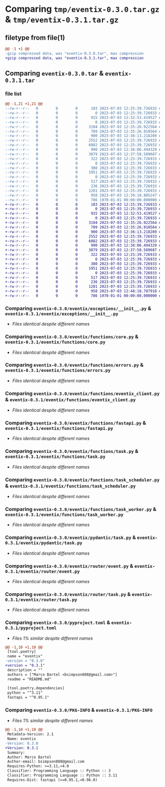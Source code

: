# Comparing `tmp/eventix-0.3.0.tar.gz` & `tmp/eventix-0.3.1.tar.gz`

## filetype from file(1)

```diff
@@ -1 +1 @@
-gzip compressed data, was "eventix-0.3.0.tar", max compression
+gzip compressed data, was "eventix-0.3.1.tar", max compression
```

## Comparing `eventix-0.3.0.tar` & `eventix-0.3.1.tar`

### file list

```diff
@@ -1,21 +1,21 @@
--rw-r--r--   0        0        0      103 2023-07-03 12:25:39.726933 eventix-0.3.0/README.md
--rw-r--r--   0        0        0        0 2023-07-03 12:25:39.726933 eventix-0.3.0/eventix/__init__.py
--rw-r--r--   0        0        0      915 2023-07-03 12:32:53.419527 eventix-0.3.0/eventix/exceptions/__init__.py
--rw-r--r--   0        0        0        0 2023-07-03 12:25:39.726933 eventix-0.3.0/eventix/functions/__init__.py
--rw-r--r--   0        0        0     3104 2023-07-03 12:35:26.922564 eventix-0.3.0/eventix/functions/core.py
--rw-r--r--   0        0        0      709 2023-07-03 12:35:26.910564 eventix-0.3.0/eventix/functions/errors.py
--rw-r--r--   0        0        0      900 2023-07-03 12:36:13.218289 eventix-0.3.0/eventix/functions/eventix_client.py
--rw-r--r--   0        0        0     2552 2023-07-03 12:25:39.726933 eventix-0.3.0/eventix/functions/fastapi.py
--rw-r--r--   0        0        0     6082 2023-07-03 12:25:39.726933 eventix-0.3.0/eventix/functions/task.py
--rw-r--r--   0        0        0      990 2023-07-03 12:36:06.494329 eventix-0.3.0/eventix/functions/task_scheduler.py
--rw-r--r--   0        0        0     3879 2023-07-03 12:37:58.589687 eventix-0.3.0/eventix/functions/task_worker.py
--rw-r--r--   0        0        0      322 2023-07-03 12:25:39.726933 eventix-0.3.0/eventix/functions/tools.py
--rw-r--r--   0        0        0        0 2023-07-03 12:25:39.726933 eventix-0.3.0/eventix/pydantic/__init__.py
--rw-r--r--   0        0        0      380 2023-07-03 12:25:39.726933 eventix-0.3.0/eventix/pydantic/event.py
--rw-r--r--   0        0        0     1951 2023-07-03 12:25:39.726933 eventix-0.3.0/eventix/pydantic/task.py
--rw-r--r--   0        0        0        0 2023-07-03 12:25:39.726933 eventix-0.3.0/eventix/router/__init__.py
--rw-r--r--   0        0        0      517 2023-07-03 12:25:39.726933 eventix-0.3.0/eventix/router/event.py
--rw-r--r--   0        0        0      236 2023-07-03 12:25:39.726933 eventix-0.3.0/eventix/router/metrics.py
--rw-r--r--   0        0        0     1201 2023-07-03 12:25:39.726933 eventix-0.3.0/eventix/router/task.py
--rw-r--r--   0        0        0      958 2023-07-03 12:39:18.805247 eventix-0.3.0/pyproject.toml
--rw-r--r--   0        0        0      786 1970-01-01 00:00:00.000000 eventix-0.3.0/PKG-INFO
+-rw-r--r--   0        0        0      103 2023-07-03 12:25:39.726933 eventix-0.3.1/README.md
+-rw-r--r--   0        0        0        0 2023-07-03 12:25:39.726933 eventix-0.3.1/eventix/__init__.py
+-rw-r--r--   0        0        0      915 2023-07-03 12:32:53.419527 eventix-0.3.1/eventix/exceptions/__init__.py
+-rw-r--r--   0        0        0        0 2023-07-03 12:25:39.726933 eventix-0.3.1/eventix/functions/__init__.py
+-rw-r--r--   0        0        0     3104 2023-07-03 12:35:26.922564 eventix-0.3.1/eventix/functions/core.py
+-rw-r--r--   0        0        0      709 2023-07-03 12:35:26.910564 eventix-0.3.1/eventix/functions/errors.py
+-rw-r--r--   0        0        0      900 2023-07-03 12:36:13.218289 eventix-0.3.1/eventix/functions/eventix_client.py
+-rw-r--r--   0        0        0     2552 2023-07-03 12:25:39.726933 eventix-0.3.1/eventix/functions/fastapi.py
+-rw-r--r--   0        0        0     6082 2023-07-03 12:25:39.726933 eventix-0.3.1/eventix/functions/task.py
+-rw-r--r--   0        0        0      990 2023-07-03 12:36:06.494329 eventix-0.3.1/eventix/functions/task_scheduler.py
+-rw-r--r--   0        0        0     3879 2023-07-03 12:37:58.589687 eventix-0.3.1/eventix/functions/task_worker.py
+-rw-r--r--   0        0        0      322 2023-07-03 12:25:39.726933 eventix-0.3.1/eventix/functions/tools.py
+-rw-r--r--   0        0        0        0 2023-07-03 12:25:39.726933 eventix-0.3.1/eventix/pydantic/__init__.py
+-rw-r--r--   0        0        0      380 2023-07-03 12:25:39.726933 eventix-0.3.1/eventix/pydantic/event.py
+-rw-r--r--   0        0        0     1951 2023-07-03 12:25:39.726933 eventix-0.3.1/eventix/pydantic/task.py
+-rw-r--r--   0        0        0        0 2023-07-03 12:25:39.726933 eventix-0.3.1/eventix/router/__init__.py
+-rw-r--r--   0        0        0      517 2023-07-03 12:25:39.726933 eventix-0.3.1/eventix/router/event.py
+-rw-r--r--   0        0        0      236 2023-07-03 12:25:39.726933 eventix-0.3.1/eventix/router/metrics.py
+-rw-r--r--   0        0        0     1201 2023-07-03 12:25:39.726933 eventix-0.3.1/eventix/router/task.py
+-rw-r--r--   0        0        0      958 2023-07-03 12:48:18.787918 eventix-0.3.1/pyproject.toml
+-rw-r--r--   0        0        0      786 1970-01-01 00:00:00.000000 eventix-0.3.1/PKG-INFO
```

### Comparing `eventix-0.3.0/eventix/exceptions/__init__.py` & `eventix-0.3.1/eventix/exceptions/__init__.py`

 * *Files identical despite different names*

### Comparing `eventix-0.3.0/eventix/functions/core.py` & `eventix-0.3.1/eventix/functions/core.py`

 * *Files identical despite different names*

### Comparing `eventix-0.3.0/eventix/functions/errors.py` & `eventix-0.3.1/eventix/functions/errors.py`

 * *Files identical despite different names*

### Comparing `eventix-0.3.0/eventix/functions/eventix_client.py` & `eventix-0.3.1/eventix/functions/eventix_client.py`

 * *Files identical despite different names*

### Comparing `eventix-0.3.0/eventix/functions/fastapi.py` & `eventix-0.3.1/eventix/functions/fastapi.py`

 * *Files identical despite different names*

### Comparing `eventix-0.3.0/eventix/functions/task.py` & `eventix-0.3.1/eventix/functions/task.py`

 * *Files identical despite different names*

### Comparing `eventix-0.3.0/eventix/functions/task_scheduler.py` & `eventix-0.3.1/eventix/functions/task_scheduler.py`

 * *Files identical despite different names*

### Comparing `eventix-0.3.0/eventix/functions/task_worker.py` & `eventix-0.3.1/eventix/functions/task_worker.py`

 * *Files identical despite different names*

### Comparing `eventix-0.3.0/eventix/pydantic/task.py` & `eventix-0.3.1/eventix/pydantic/task.py`

 * *Files identical despite different names*

### Comparing `eventix-0.3.0/eventix/router/event.py` & `eventix-0.3.1/eventix/router/event.py`

 * *Files identical despite different names*

### Comparing `eventix-0.3.0/eventix/router/task.py` & `eventix-0.3.1/eventix/router/task.py`

 * *Files identical despite different names*

### Comparing `eventix-0.3.0/pyproject.toml` & `eventix-0.3.1/pyproject.toml`

 * *Files 1% similar despite different names*

```diff
@@ -1,10 +1,10 @@
 [tool.poetry]
 name = "eventix"
-version = "0.3.0"
+version = "0.3.1"
 description = ""
 authors = ["Marco Bartel <bsimpson888@gmail.com>"]
 readme = "README.md"
 
 [tool.poetry.dependencies]
 python = "^3.11"
 fastapi = "^0.95.1"
```

### Comparing `eventix-0.3.0/PKG-INFO` & `eventix-0.3.1/PKG-INFO`

 * *Files 1% similar despite different names*

```diff
@@ -1,10 +1,10 @@
 Metadata-Version: 2.1
 Name: eventix
-Version: 0.3.0
+Version: 0.3.1
 Summary: 
 Author: Marco Bartel
 Author-email: bsimpson888@gmail.com
 Requires-Python: >=3.11,<4.0
 Classifier: Programming Language :: Python :: 3
 Classifier: Programming Language :: Python :: 3.11
 Requires-Dist: fastapi (>=0.95.1,<0.96.0)
```


